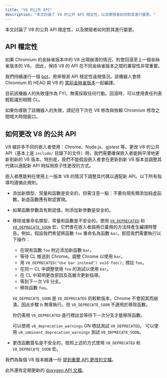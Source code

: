 ```yaml
---
title: "V8 的公共 API"
description: "本文討論了 V8 的公共 API 穩定性，以及開發者如何對其進行變更。"
---
```

本文討論了 V8 的公共 API 穩定性，以及開發者如何對其進行變更。

## API 穩定性

如果 Chromium 的金絲雀版本中的 V8 出現崩潰的情況，則會回滾至上一個金絲雀版本的 V8。 因此，保持 V8 的 API 在不同金絲雀版本之間的兼容性非常重要。

我們持續運行一個 [bot](https://ci.chromium.org/p/v8/builders/luci.v8.ci/Linux%20V8%20API%20Stability)，用來檢測 API 穩定性違規情況。該機器人會將 Chromium 的 HEAD 與 V8 的 [當前金絲雀版本](https://chromium.googlesource.com/v8/v8/+/refs/heads/canary)一起編譯。

目前該機器人的失敗僅作為 FYI，無需採取任何行動。回滾時，可以使用責任列表輕鬆識別相關 CL。

如果你導致了該機器人的失敗，請記住下次在 V8 修改與依賴 Chromium 修改之間增大時間窗口。

## 如何更改 V8 的公共 API

V8 被許多不同的嵌入者使用：Chrome、Node.js、gjstest 等。更改 V8 的公共 API（基本上是 `include/` 目錄下的文件）時，我們需要確保嵌入者能夠平滑地更新到新的 V8 版本。特別是，我們不能假設嵌入者會在更新到新 V8 版本並調整其代碼以適配新 API 時採用原子性更改的方式。

嵌入者應能夠在使用上一版本 V8 的情況下調整其代碼以適配新 API。以下所有指導均遵循此規則。

- 添加新類型、常量和函數是安全的，但需注意一點：不要向現有類添加純虛函數。新虛函數應有默認實現。
- 如果函數參數具有默認值，則添加新參數是安全的。
- 移除或重命名類型、常量和函數是不安全的。使用 [`V8_DEPRECATED`](https://cs.chromium.org/chromium/src/v8/include/v8config.h?l=395&rcl=0425b20ad9a8ba38c2e0dd16e8814abb722bfdde) 和 [`V8_DEPRECATE_SOON`](https://cs.chromium.org/chromium/src/v8/include/v8config.h?l=403&rcl=0425b20ad9a8ba38c2e0dd16e8814abb722bfdde) 宏，它們會在嵌入者調用已棄用的方法時產生編譯時警告。例如，假設我們希望將函數 `foo` 重命名為函數 `bar`。那麼我們需要執行以下操作：
    - 在現有函數 `foo` 附近添加新函數 `bar`。
    - 等待 CL 推送到 Chrome。調整 Chrome 以使用 `bar`。
    - 用 `V8_DEPRECATED("Use bar instead") void foo();` 標註 `foo`。
    - 在同一 CL 中調整使用 `foo` 的測試以使用 `bar`。
    - 在 CL 中寫明更改原因及高層次更新指導。
    - 等到下一次 V8 分支。
    - 移除函數 `foo`。

    `V8_DEPRECATE_SOON` 是 `V8_DEPRECATED` 的較軟版本。Chrome 不會因其而崩潰，因此步驟 b 無需執行。但 `V8_DEPRECATE_SOON` 不適用於移除函數。

    你仍需用 `V8_DEPRECATED` 進行標註並等待下一次分支才能移除函數。

    可以使用 `v8_deprecation_warnings` GN 標誌測試 `V8_DEPRECATED`。
    可以使用 `v8_imminent_deprecation_warnings` 測試 `V8_DEPRECATE_SOON`。

- 更改函數簽名是不安全的。按照上述的方式使用 `V8_DEPRECATED` 和 `V8_DEPRECATE_SOON` 宏。

我們為每個 V8 版本維護一份 [提到重要 API 更改的文檔](https://docs.google.com/document/d/1g8JFi8T_oAE_7uAri7Njtig7fKaPDfotU6huOa1alds/edit)。

此外還有定期更新的 [doxygen API 文檔](https://v8.dev/api)。
